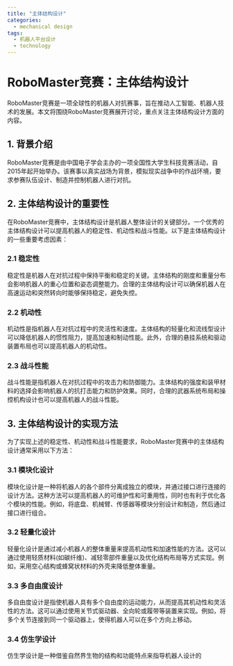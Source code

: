 ```yaml
---  
title: "主体结构设计"  
categories:  
  - mechanical design  
tags: 
  - 机器人平台设计 
  - technology  
---  
```


# RoboMaster竞赛：主体结构设计

RoboMaster竞赛是一项全球性的机器人对抗赛事，旨在推动人工智能、机器人技术的发展。本文将围绕RoboMaster竞赛展开讨论，重点关注主体结构设计方面的内容。

## 1. 背景介绍

RoboMaster竞赛是由中国电子学会主办的一项全国性大学生科技竞赛活动，自2015年起开始举办。该赛事以真实战场为背景，模拟现实战争中的作战环境，要求参赛队伍设计、制造并控制机器人进行对抗。

## 2. 主体结构设计的重要性

在RoboMaster竞赛中，主体结构设计是机器人整体设计的关键部分。一个优秀的主体结构设计可以提高机器人的稳定性、机动性和战斗性能。以下是主体结构设计的一些重要考虑因素：

### 2.1 稳定性

稳定性是机器人在对抗过程中保持平衡和稳定的关键。主体结构的刚度和重量分布会影响机器人的重心位置和姿态调整能力。合理的主体结构设计可以确保机器人在高速运动和突然转向时能够保持稳定，避免失控。

### 2.2 机动性

机动性是指机器人在对抗过程中的灵活性和速度。主体结构的轻量化和流线型设计可以降低机器人的惯性阻力，提高加速和制动性能。此外，合理的悬挂系统和驱动装置布局也可以提高机器人的机动性。

### 2.3 战斗性能

战斗性能是指机器人在对抗过程中的攻击力和防御能力。主体结构的强度和装甲材料的选择会影响机器人的抗打击能力和防护效果。同时，合理的武器系统布局和操控机构设计也可以提高机器人的战斗性能。

## 3. 主体结构设计的实现方法

为了实现上述的稳定性、机动性和战斗性能要求，RoboMaster竞赛中的主体结构设计通常采用以下方法：

### 3.1 模块化设计

模块化设计是一种将机器人的各个部件分离成独立的模块，并通过接口进行连接的设计方法。这种方法可以提高机器人的可维护性和可重用性，同时也有利于优化各个模块的性能。例如，将底盘、机械臂、传感器等模块分别设计和制造，然后通过接口进行组合。

### 3.2 轻量化设计

轻量化设计是通过减小机器人的整体重量来提高机动性和加速性能的方法。这可以通过使用轻质材料(如碳纤维)、减轻零部件重量以及优化结构布局等方式实现。例如，采用空心结构或蜂窝状材料的外壳来降低整体重量。

### 3.3 多自由度设计

多自由度设计是指使机器人具有多个自由度的运动能力，从而提高其机动性和灵活性的方法。这可以通过使用关节式驱动器、全向轮或履带等装置来实现。例如，将多个关节连接到同一个驱动器上，使得机器人可以在多个方向上移动。

### 3.4 仿生学设计

仿生学设计是一种借鉴自然界生物的结构和功能特点来指导机器人设计的 
